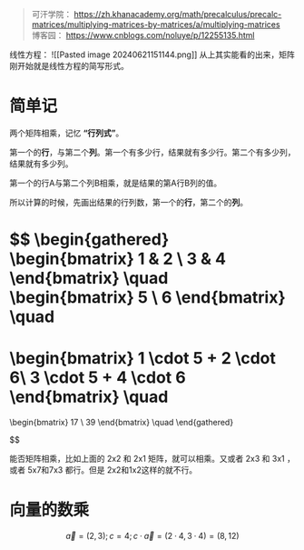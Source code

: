 
> 可汗学院： https://zh.khanacademy.org/math/precalculus/precalc-matrices/multiplying-matrices-by-matrices/a/multiplying-matrices   
> 博客园： https://www.cnblogs.com/noluye/p/12255135.html  
> 

线性方程：
![[Pasted image 20240621151144.png]]
从上其实能看的出来，矩阵刚开始就是线性方程的简写形式。


# 简单记

两个矩阵相乘，记忆 **“行列式”**。

第一个的**行**，与第二个**列**。第一个有多少行，结果就有多少行。第二个有多少列，结果就有多少列。

第一个的行A与第二个列B相乘，就是结果的第A行B列的值。

所以计算的时候，先画出结果的行列数，第一个的**行**，第二个的**列**。

$$ 
\begin{gathered}
\begin{bmatrix} 1 & 2 \\ 3 & 4 \end{bmatrix} \quad 
\begin{bmatrix} 5 \\ 6 \end{bmatrix} \quad 
= 
\begin{bmatrix} 1 \cdot 5 + 2 \cdot 6\\ 3 \cdot 5 + 4 \cdot 6 \end{bmatrix} \quad 
=
\begin{bmatrix} 17 \\ 39 \end{bmatrix} \quad 
\end{gathered} 

$$

能否矩阵相乘，比如上面的 2x2 和 2x1 矩阵，就可以相乘。又或者
2x3 和 3x1 ，或者 5x7和7x3 都行。但是 2x2和1x2这样的就不行。

# 向量的数乘

$$ 
\vec {a}=(2,3);
c = 4;
c· \vec {a} = (2·4, 3·4) = (8,12)
$$

